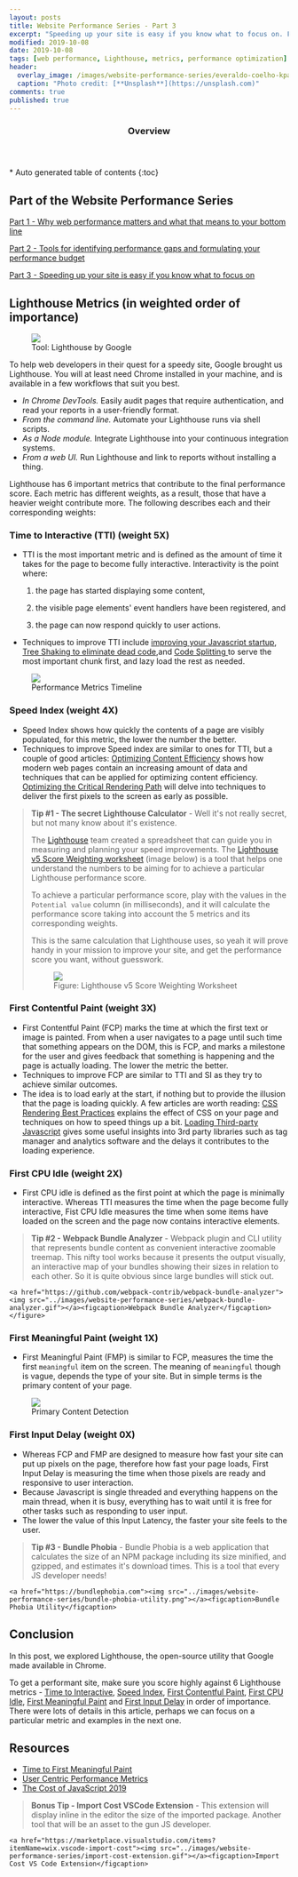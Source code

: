 ```yaml
---
layout: posts
title: Website Performance Series - Part 3
excerpt: "Speeding up your site is easy if you know what to focus on. Follow along as I explore the performance optimization maze, and find 3 awesome tips inside (plus a Bonus)!"
modified: 2019-10-08
date: 2019-10-08
tags: [web performance, Lighthouse, metrics, performance optimization]
header: 
  overlay_image: /images/website-performance-series/everaldo-coelho-kpascpklczw-unsplash.jpg
  caption: "Photo credit: [**Unsplash**](https://unsplash.com)"
comments: true
published: true
---
```


<section id="table-of-contents" class="toc">
  <header>
    <h3>Overview</h3>
  </header>
  <div id="drawer" markdown="1">
  *  Auto generated table of contents
  {:toc}
  </div>
</section>

## Part of the Website Performance Series
[Part 1 - Why web performance matters and what that means to your bottom line](https://jaeyow.github.io/fullstack-developer/website-performance-series-part-1/)

[Part 2 - Tools for identifying performance gaps and formulating your performance budget](https://jaeyow.github.io/fullstack-developer/website-performance-series-part-2/)

[Part 3 - Speeding up your site is easy if you know what to focus on](https://jaeyow.github.io/fullstack-developer/website-performance-series-part-3/)

## Lighthouse Metrics (in weighted order of importance)
<figure>
	<a href="../images/website-performance-series/pwa-lighthouse.png"><img src="../images/website-performance-series/pwa-lighthouse.png"></a><figcaption>Tool: Lighthouse by Google</figcaption>
</figure>
To help web developers in their quest for a speedy site, Google brought us Lighthouse. You will at least need Chrome installed in your machine, and is available in a few workflows that suit you best. 

- *In Chrome DevTools.* Easily audit pages that require authentication, and read your reports in a user-friendly format.
- *From the command line.* Automate your Lighthouse runs via shell scripts.
- *As a Node module.* Integrate Lighthouse into your continuous integration systems.
- *From a web UI.* Run Lighthouse and link to reports without installing a thing.

Lighthouse has 6 important metrics that contribute to the final performance score. Each metric has different weights, as a result, those that have a heavier weight contribute more. The following describes each and their corresponding weights:

<a id="TimeToInteractive"></a>
### Time to Interactive (TTI) (weight 5X)
- TTI is the most important metric and is defined as the amount of time it takes for the page to become fully interactive. Interactivity is the point where:
    
    1) the page has started displaying some content,

    2) the visible page elements' event handlers have been registered, and

    3) the page can now respond quickly to user actions. 

- Techniques to improve TTI include [improving your Javascript startup](https://developers.google.com/web/fundamentals/performance/optimizing-content-efficiency/javascript-startup-optimization/), [Tree Shaking to eliminate dead code](https://developers.google.com/web/fundamentals/performance/optimizing-javascript/tree-shaking/),and [Code Splitting ](https://developers.google.com/web/fundamentals/performance/optimizing-javascript/code-splitting/) to serve the most important chunk first, and lazy load the rest as needed.

<figure>
	<a href="../images/website-performance-series/perf-metrics-load-timeline.png"><img src="../images/website-performance-series/perf-metrics-load-timeline.png"></a><figcaption>Performance Metrics Timeline</figcaption>
</figure>

<a id="SpeedIndex"></a>
### Speed Index (weight 4X)
- Speed Index shows how quickly the contents of a page are visibly populated, for this metric, the lower the number the better. 
- Techniques to improve Speed index are similar to ones for TTI, but a couple of good articles: [Optimizing Content Efficiency](https://developers.google.com/web/fundamentals/performance/optimizing-content-efficiency/) shows how modern web pages contain an increasing amount of data and techniques that can be applied for optimizing content efficiency. [Optimizing the Critical Rendering Path](https://developers.google.com/web/fundamentals/performance/critical-rendering-path/) will delve into techniques to deliver the first pixels to the screen as early as possible. 

> **Tip #1 - The secret Lighthouse Calculator** - Well it's not really secret, but not many know about it's existence.
> 
> The [Lighthouse](https://developers.google.com/web/tools/lighthouse) team created a spreadsheet that can guide you in measuring and planning your speed improvements. The [Lighthouse v5 Score Weighting worksheet](https://docs.google.com/spreadsheets/d/1up5rxd4EMCoMaxH8cppcK1x76n6HLx0e7jxb0e0FXvc/edit#gid=283330180) (image below) is a tool that helps one understand the numbers to be aiming for to achieve a particular Lighthouse performance score.
> 
> To achieve a particular performance score, play with the values in the `Potential value` column (in milliseconds), and it will calculate the performance score taking into account the 5 metrics and its corresponding weights.
> 
> This is the same calculation that Lighthouse uses, so yeah it will prove handy in your mission to improve your site, and get the performance score you want, without guesswork. 
> 
> <figure>
> 	<a href="https://developers.google.com/web/tools/lighthouse"><img src="../images/website-performance-series/lighthouse-score-weighting.png"></a>
> 	<figcaption>Figure: Lighthouse v5 Score Weighting Worksheet</figcaption>
> </figure> 

<a id="FirstContentfulPaint"></a>
### First Contentful Paint (weight  3X)
- First Contentful Paint (FCP) marks the time at which the first text or image is painted. From when a user navigates to a page until such time that something appears on the DOM, this is FCP, and marks a milestone for the user and gives feedback that something is happening and the page is actually loading. The lower the metric the better. 
- Techniques to improve FCP are similar to TTI and SI as they try to achieve similar outcomes.
- The idea is to load early at the start, if nothing but to provide the illusion that the page is loading quickly. A few articles are worth reading: [CSS Rendering Best Practices](https://developers.google.com/web/fundamentals/performance/critical-rendering-path/render-blocking-css) explains the effect of CSS on your page and techniques on how to speed things up a bit. [Loading Third-party Javascript](https://developers.google.com/web/fundamentals/performance/optimizing-content-efficiency/loading-third-party-javascript/) gives some useful insights into 3rd party libraries such as tag manager and analytics software and the delays it contributes to the loading experience.

<a id="FirstCPUIdle"></a>
### First CPU Idle (weight 2X)
- First CPU idle is defined as the first point at which the page is minimally interactive. Whereas TTI measures the time when the page become fully interactive, Fist CPU Idle measures the time when some items have loaded on the screen and the page now contains interactive elements. 

> **Tip #2 - Webpack Bundle Analyzer** - Webpack plugin and CLI utility that represents bundle content as convenient interactive zoomable treemap. This nifty tool works because it presents the output visually, an interactive map of your bundles showing their sizes in relation to each other. So it is quite obvious since large bundles will stick out.
> <figure>
	<a href="https://github.com/webpack-contrib/webpack-bundle-analyzer"><img src="../images/website-performance-series/webpack-bundle-analyzer.gif"></a><figcaption>Webpack Bundle Analyzer</figcaption></figure>

<a id="FirstMeaningfulPaint"></a>
### First Meaningful Paint (weight 1X)
- First Meaningful Paint (FMP) is similar to FCP, measures the time the first `meaningful` item on the screen. The meaning of `meaningful` though is vague, depends the type of your site. But in simple terms is the primary content of your page. 
<figure>
	<a href="../images/website-performance-series/perf-metrics-hero-elements.png"><img src="../images/website-performance-series/perf-metrics-hero-elements.png"></a><figcaption>Primary Content Detection</figcaption>
</figure>

<a id="FirstInputDelay"></a>
### First Input Delay (weight 0X)
- Whereas FCP and FMP are designed to measure how fast your site can put up pixels on the page, therefore how fast your page loads, First Input Delay is measuring the time when those pixels are ready and responsive to user interaction. 
- Because Javascript is single threaded and everything happens on the main thread, when it is busy, everything has to wait until it is free for other tasks such as responding to user input.
- The lower the value of this Input Latency, the faster your site feels to the user. 

> **Tip #3 - Bundle Phobia** - Bundle Phobia is a web application that calculates the size of an NPM package including its size minified, and gzipped, and estimates it's download times. This is a tool that every JS developer needs! 
> <figure>
	<a href="https://bundlephobia.com"><img src="../images/website-performance-series/bundle-phobia-utility.png"></a><figcaption>Bundle Phobia Utility</figcaption>
> </figure>
  
## Conclusion
In this post, we explored Lighthouse, the open-source utility that Google made available in Chrome. 

To get a performant site, make sure you score highly against 6 Lighthouse metrics - [Time to Interactive](#TimeToInteractive), [Speed Index](#SpeedIndex), [First Contentful Paint](#FirstContentfulPaint), [First CPU Idle](#FirstCPUIdle), [First Meaningful Paint](#FirstMeaningfulPaint) and [First Input Delay](#FirstInputDelay) in order of importance. There were lots of details in this article, perhaps we can focus on a particular metric and examples in the next one.  

## Resources
- [Time to First Meaningful Paint](https://docs.google.com/document/d/1BR94tJdZLsin5poeet0XoTW60M0SjvOJQttKT-JK8HI/view)
- [User Centric Performance Metrics](https://developers.google.com/web/fundamentals/performance/user-centric-performance-metrics)
- [The Cost of JavaScript 2019](https://v8.dev/blog/cost-of-javascript-2019/)

> **Bonus Tip - Import Cost VSCode Extension** - This extension will display inline in the editor the size of the imported package. Another tool that will be an asset to the gun JS developer. 
> <figure>
	<a href="https://marketplace.visualstudio.com/items?itemName=wix.vscode-import-cost"><img src="../images/website-performance-series/import-cost-extension.gif"></a><figcaption>Import Cost VS Code Extension</figcaption>
> </figure>
  

